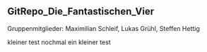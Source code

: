 ## GitRepo_Die_Fantastischen_Vier

Gruppenmitglieder:
Maximilian Schleif, Lukas Grühl, Steffen Hettig

kleiner test
nochmal ein kleiner test